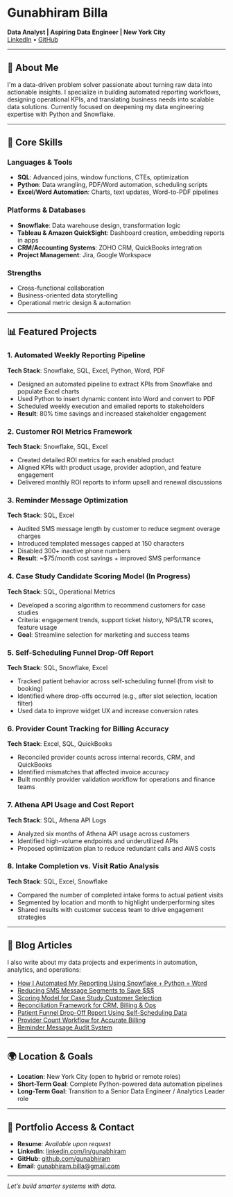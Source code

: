 # Gunabhiram Billa
**Data Analyst | Aspiring Data Engineer | New York City**  
[LinkedIn](https://www.linkedin.com/in/gunabhiram/) • [GitHub](https://github.com/gunabhiram)

---

## 👋 About Me

I'm a data-driven problem solver passionate about turning raw data into actionable insights. I specialize in building automated reporting workflows, designing operational KPIs, and translating business needs into scalable data solutions. Currently focused on deepening my data engineering expertise with Python and Snowflake.

---

## 🧠 Core Skills

### Languages & Tools
- **SQL**: Advanced joins, window functions, CTEs, optimization  
- **Python**: Data wrangling, PDF/Word automation, scheduling scripts  
- **Excel/Word Automation**: Charts, text updates, Word-to-PDF pipelines

### Platforms & Databases
- **Snowflake**: Data warehouse design, transformation logic  
- **Tableau & Amazon QuickSight**: Dashboard creation, embedding reports in apps  
- **CRM/Accounting Systems**: ZOHO CRM, QuickBooks integration  
- **Project Management**: Jira, Google Workspace

### Strengths
- Cross-functional collaboration  
- Business-oriented data storytelling  
- Operational metric design & automation

---

## 📊 Featured Projects

### 1. Automated Weekly Reporting Pipeline
**Tech Stack**: Snowflake, SQL, Excel, Python, Word, PDF  
- Designed an automated pipeline to extract KPIs from Snowflake and populate Excel charts  
- Used Python to insert dynamic content into Word and convert to PDF  
- Scheduled weekly execution and emailed reports to stakeholders  
- **Result**: 80% time savings and increased stakeholder engagement

### 2. Customer ROI Metrics Framework
**Tech Stack**: Snowflake, SQL, Excel  
- Created detailed ROI metrics for each enabled product  
- Aligned KPIs with product usage, provider adoption, and feature engagement  
- Delivered monthly ROI reports to inform upsell and renewal discussions

### 3. Reminder Message Optimization
**Tech Stack**: SQL, Excel  
- Audited SMS message length by customer to reduce segment overage charges  
- Introduced templated messages capped at 150 characters  
- Disabled 300+ inactive phone numbers  
- **Result**: ~$75/month cost savings + improved SMS performance

### 4. Case Study Candidate Scoring Model (In Progress)
**Tech Stack**: SQL, Operational Metrics  
- Developed a scoring algorithm to recommend customers for case studies  
- Criteria: engagement trends, support ticket history, NPS/LTR scores, feature usage  
- **Goal**: Streamline selection for marketing and success teams

### 5. Self-Scheduling Funnel Drop-Off Report
**Tech Stack**: SQL, Snowflake, Excel  
- Tracked patient behavior across self-scheduling funnel (from visit to booking)  
- Identified where drop-offs occurred (e.g., after slot selection, location filter)  
- Used data to improve widget UX and increase conversion rates

### 6. Provider Count Tracking for Billing Accuracy
**Tech Stack**: Excel, SQL, QuickBooks  
- Reconciled provider counts across internal records, CRM, and QuickBooks  
- Identified mismatches that affected invoice accuracy  
- Built monthly provider validation workflow for operations and finance teams

### 7. Athena API Usage and Cost Report
**Tech Stack**: SQL, Athena API Logs  
- Analyzed six months of Athena API usage across customers  
- Identified high-volume endpoints and underutilized APIs  
- Proposed optimization plan to reduce redundant calls and AWS costs

### 8. Intake Completion vs. Visit Ratio Analysis
**Tech Stack**: SQL, Excel, Snowflake  
- Compared the number of completed intake forms to actual patient visits  
- Segmented by location and month to highlight underperforming sites  
- Shared results with customer success team to drive engagement strategies

---

## 📝 Blog Articles

I also write about my data projects and experiments in automation, analytics, and operations:

- [How I Automated My Reporting Using Snowflake + Python + Word](./blog/blog1-reporting-automation.md)
- [Reducing SMS Message Segments to Save $$$](./blog/blog2-sms-optimization.md)
- [Scoring Model for Case Study Customer Selection](./blog/blog3-customer-scoring-model.md)
- [Reconciliation Framework for CRM, Billing & Ops](./blog/blog4-data-reconciliation-framework.md)
- [Patient Funnel Drop-Off Report Using Self-Scheduling Data](./blog/blog5-patient-funnel-dropoff.md)
- [Provider Count Workflow for Accurate Billing](./blog/blog6-provider-count-billing.md)
- [Reminder Message Audit System](./blog/blog7-reminder-message-audit.md)

---

## 🌍 Location & Goals

- **Location**: New York City (open to hybrid or remote roles)  
- **Short-Term Goal**: Complete Python-powered data automation pipelines  
- **Long-Term Goal**: Transition to a Senior Data Engineer / Analytics Leader role

---

## 📁 Portfolio Access & Contact

- **Resume**: *Available upon request*  
- **LinkedIn**: [linkedin.com/in/gunabhiram](https://www.linkedin.com/in/gunabhiram/)  
- **GitHub**: [github.com/gunabhiram](https://github.com/gunabhiram)  
- **Email**: gunabhiram.billa@gmail.com

---

*Let’s build smarter systems with data.*
